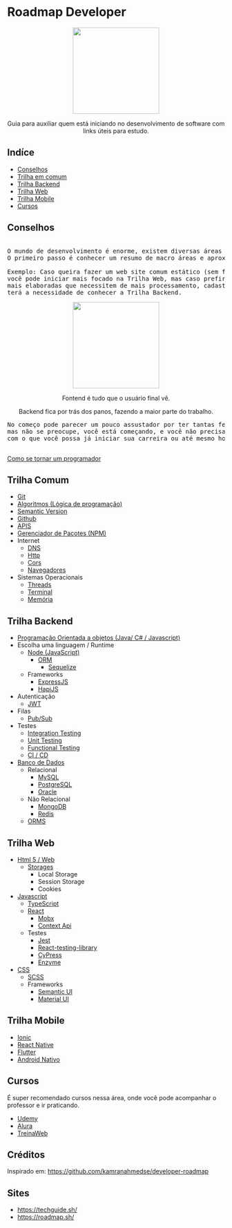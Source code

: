 # Roadmap Developer

<div align="center">
<img height="200" src="https://github.blog/wp-content/uploads/2012/03/codercat.jpg?fit=896%2C896">
<p>Guia para auxiliar quem está iniciando no desenvolvimento de software com links úteis para estudo.</p>
</div>

## Indíce

* [Conselhos](#conselhos)
* [Trilha em comum](#trilha-comum)
* [Trilha Backend](#trilha-backend)
* [Trilha Web](#trilha-web)
* [Trilha Mobile](#trilha-mobile)
* [Cursos](#cursos)

## Conselhos

<pre>

O mundo de desenvolvimento é enorme, existem diversas áreas onde podemos atuar,
O primeiro passo é conhecer um resumo de macro áreas e aproximar daquilo que tem mais afinidade.

Exemplo: Caso queira fazer um web site comum estático (sem funcionalidades como cadastros),
você pode iniciar mais focado na Trilha Web, mas caso prefira criar por exemplo funcionalidades
mais elaboradas que necessitem de mais processamento, cadastros de dados de usuários, você
terá a necessidade de conhecer a Trilha Backend.
</pre>

<div align="center">
<img height="200" src="https://blog.back4app.com/wp-content/uploads/2019/07/make-app-backend-frontend.png">
<p>Fontend é tudo que o usuário final vê.</p>
<p>Backend fica por trás dos panos, fazendo a maior parte do trabalho.</p>
</div>

<pre>
No começo pode parecer um pouco assustador por ter tantas ferramentas, linguagens, etc...
mas não se preocupe, você está começando, e você não precisa saber tudo, vamos começar aos poucos,
com o que você possa já iniciar sua carreira ou até mesmo hobbie.

</pre>

[Como se tornar um programador](https://www.youtube.com/watch?v=nkmXf8fFTBQ)

## Trilha Comum

* [Git](https://www.youtube.com/watch?v=UMhskLXJuq4)
* [Algoritmos (Lógica de programação)](https://youtu.be/8mei6uVttho)
* [Semantic Version](https://www.youtube.com/watch?v=sgheXCK-Rfw)
* [Github](https://www.youtube.com/watch?v=UbJLOn1PAKw)
* [APIS](https://www.youtube.com/watch?v=3LHSyha0xN0)
* [Gerenciador de Pacotes (NPM)](https://www.youtube.com/watch?v=QYH-vX_7Cfo)
* Internet
  * [DNS](https://www.youtube.com/watch?v=YMmIRoJjICw)
  * [Http](https://www.youtube.com/watch?v=hwttZtWkXTk)
  * [Cors](https://www.youtube.com/watch?v=GZV-FUdeVwE)
  * [Navegadores](https://www.youtube.com/watch?v=S5LKELK3fUU)
* Sistemas Operacionais
  * [Threads](https://www.youtube.com/watch?v=Tbwu55Iov5s)
  * [Terminal](https://www.youtube.com/watch?v=xnb5nC7uH8w)
  * [Memória](https://www.youtube.com/watch?v=Q8ZqjEafmNc)

## Trilha Backend

* [Programação Orientada a objetos (Java/ C# / Javascript)](https://www.youtube.com/watch?v=QY0Kdg83orY)
* Escolha uma linguagem / Runtime
  * [Node (JavaScript)](https://www.youtube.com/watch?v=vYekSMBCCiM)
    * [ORM](https://www.youtube.com/watch?v=snOXxJa31GI)
      * [Sequelize](https://www.youtube.com/watch?v=Fbu7z5dXcRs)
  * Frameworks
    * [ExpressJS](https://www.youtube.com/watch?v=wVo-UMit5Ig)
    * [HapiJS](https://www.youtube.com/watch?v=wik-pzLcRG4)
* Autenticação
  * [JWT](https://www.youtube.com/watch?v=KFNGgc34UXE)
* Filas
  * [Pub/Sub](https://www.youtube.com/watch?v=-KH5w-cUdhw)
* Testes
  * [Integration Testing](https://www.youtube.com/watch?v=sa448ZG9p9U)
  * [Unit Testing](https://www.youtube.com/watch?v=7MxGt6zZbPY)
  * [Functional Testing](https://www.youtube.com/watch?v=2G_mWfG0DZE)
  * [CI / CD](https://www.youtube.com/watch?v=AZtTd3pFVTY)
* [Banco de Dados](https://www.youtube.com/watch?v=fWa0WYUHPr8)
  * Relacional
    * [MySQL](https://www.youtube.com/watch?v=Ofktsne-utM&list=PLHz_AreHm4dkBs-795Dsgvau_ekxg8g1r)
    * [PostgreSQL](https://www.youtube.com/watch?v=j4Zx6qcLPbE)
    * [Oracle](https://youtu.be/PfaYPJDsgR8)
  * Não Relacional
    * [MongoDB](https://www.youtube.com/watch?v=cmkretr_gOU)
    * [Redis](https://www.youtube.com/watch?v=HMEwYxXFTjM)
  * [ORMS](https://www.youtube.com/watch?v=snOXxJa31GI)

## Trilha Web

* [Html 5 / Web](https://www.youtube.com/watch?v=epDCjksKMok&list=PLHz_AreHm4dlAnJ_jJtV29RFxnPHDuk9o)
  * [Storages](https://www.youtube.com/watch?v=AwicscsvGLg)
    * Local Storage
    * Session Storage
    * Cookies
* [Javascript](https://www.youtube.com/watch?v=Ptbk2af68e8)
  * [TypeScript](https://www.youtube.com/watch?v=0mYq5LrQN1s)
  * [React](https://www.youtube.com/watch?v=tbLziJchz48)
    * [Mobx](https://www.youtube.com/watch?v=FzOXX0h3JlM)
    * [Context Api](https://www.youtube.com/watch?v=D_yxtCD_Vi0)
  * Testes
    * [Jest](https://www.youtube.com/watch?v=2G_mWfG0DZE)
    * [React-testing-library](https://www.youtube.com/watch?v=sdkgUu5hr6g)
    * [CyPress](https://www.youtube.com/watch?v=GhyE3Y5oS_0)
    * [Enzyme](https://www.youtube.com/watch?v=nvL2ha0XUYo)
* [CSS](https://www.youtube.com/watch?v=GPK8A-A156o&list=PLx4x_zx8csUi47Bnugpk78nqJN6rYvEnV)
  * [SCSS](https://www.youtube.com/watch?v=z1nCtknvX1c)
  * Frameworks
    * [Semantic UI](https://www.youtube.com/watch?v=a9mUH1EWp40)
    * [Material UI](https://www.youtube.com/watch?v=xm4LX5fJKZ8&list=PLcCp4mjO-z98WAu4sd0eVha1g-NMfzHZk)

## Trilha Mobile

* [Ionic](https://www.youtube.com/watch?v=5QqvO_9LPzQ)
* [React Native](https://www.youtube.com/watch?v=XcU9GEUZTQA&t=5s)
* [Flutter](https://www.youtube.com/watch?v=jbAh5R8CH_o)
* [Android Nativo](https://www.youtube.com/watch?v=gnZP1gDxJnA&list=PLJo8W3hBFl9HboEERbC6XeJzjLBE2EsjA)

## Cursos

É super recomendado cursos nessa área, onde você pode acompanhar o professor e ir praticando.

* [Udemy](udemy.com/)
* [Alura](https://www.alura.com.br/)
* [TreinaWeb](https://www.treinaweb.com.br/)

## Créditos

Inspirado em: <https://github.com/kamranahmedse/developer-roadmap>

## Sites
 - <https://techguide.sh/>
 - <https://roadmap.sh/>
